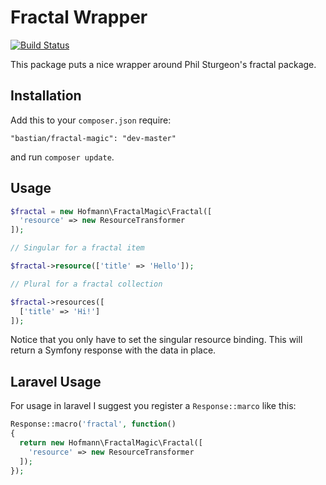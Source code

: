 Fractal Wrapper
=============

[![Build Status](https://travis-ci.org/BastianHofmann/fractal-magic.png?branch=master)](https://travis-ci.org/BastianHofmann/fractal-magic)

This package puts a nice wrapper around Phil Sturgeon's fractal package.

## Installation

Add this to your `composer.json` require:

```
"bastian/fractal-magic": "dev-master"
```

and run `composer update`.

## Usage

``` php
$fractal = new Hofmann\FractalMagic\Fractal([
  'resource' => new ResourceTransformer
]);

// Singular for a fractal item

$fractal->resource(['title' => 'Hello']);

// Plural for a fractal collection

$fractal->resources([
  ['title' => 'Hi!']
]);
```

Notice that you only have to set the singular resource binding.
This will return a Symfony response with the data in place.

## Laravel Usage

For usage in laravel I suggest you register a `Response::marco` like this:

``` php
Response::macro('fractal', function()
{
  return new Hofmann\FractalMagic\Fractal([
    'resource' => new ResourceTransformer
  ]);
});
```
